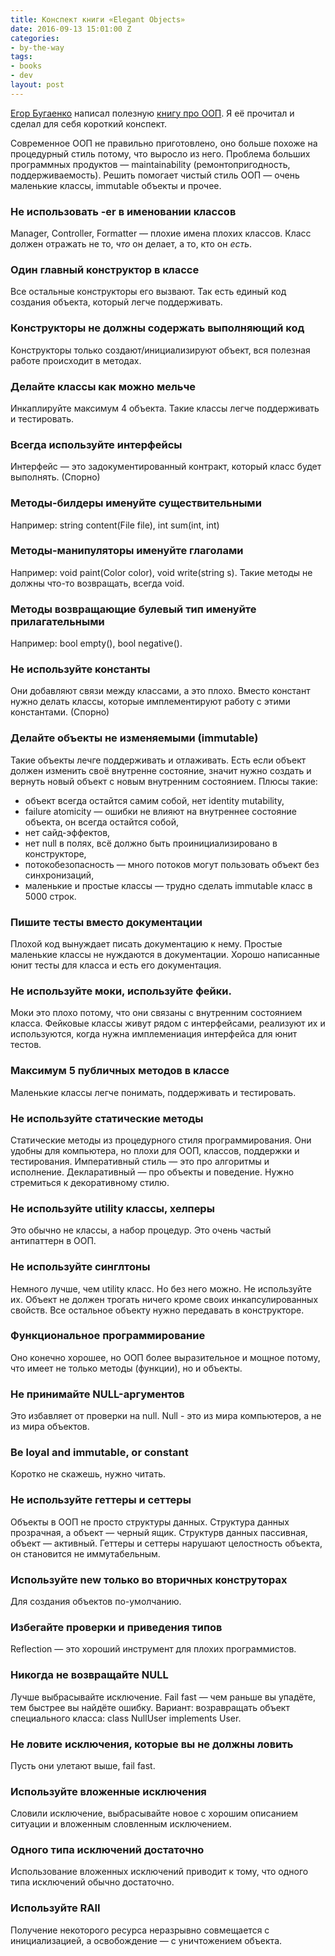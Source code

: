 ```yaml
---
title: Конспект книги «Elegant Objects»
date: 2016-09-13 15:01:00 Z
categories:
- by-the-way
tags:
- books
- dev
layout: post
---
```


[Егор Бугаенко](http://www.yegor256.com/) написал полезную [книгу про ООП](http://www.yegor256.com/elegant-objects.html). Я её прочитал и сделал для себя короткий конспект.

Современное ООП не правильно приготовлено, оно больше похоже на процедурный стиль потому, что выросло из него. Проблема больших программных продуктов — maintainability (ремонтопригодность, поддерживаемость). Решить помогает чистый стиль ООП — очень маленькие классы, immutable объекты и прочее.

### Не использовать -er в именовании классов

Manager, Controller, Formatter — плохие имена плохих классов. Класс должен отражать не то, *что* он делает, а то, кто он *есть*.

### Один главный конструктор в классе

Все остальные конструкторы его вызвают. Так есть единый код создания объекта, который легче поддерживать.

### Конструкторы не должны содержать выполняющий код

Конструкторы только создают/инициализируют объект, вся полезная работе происходит в методах.

### Делайте классы как можно мельче

Инкаплируйте максимум 4 объекта. Такие классы легче поддерживать и тестировать.

### Всегда используйте интерфейсы

Интерфейс — это задокументированный контракт, который класс будет выполнять. (Спорно)

### Методы-билдеры именуйте существительными

Например: string content(File file), int sum(int, int)

### Методы-манипуляторы именуйте глаголами

Например: void paint(Color color), void write(string s). Такие методы не должны что-то возвращать, всегда void.

### Методы возвращающие булевый тип именуйте прилагательными

Например: bool empty(), bool negative().

### Не используйте константы

Они добавляют связи между классами, а это плохо. Вместо констант нужно делать классы, которые имплементируют работу с этими константами. (Спорно)

### Делайте объекты не изменяемыми (immutable)

Такие объекты лечге поддерживать и отлаживать. Есть если объект должен изменить своё внутренне состояние, значит нужно создать и вернуть новый объект с новым внутренним состоянием. Плюсы такие:

* объект всегда остайтся самим собой, нет identity mutability,
* failure atomicity — ошибки не влияют на внутреннее состояние объекта, он всегда остайтся собой,
* нет сайд-эффектов,
* нет null в полях, всё должно быть проинициализировано в конструкторе,
* потокобезопасность — много потоков могут пользовать объект без синхронизаций,
* маленькие и простые классы  — трудно сделать immutable класс в 5000 строк.

### Пишите тесты вместо документации

Плохой код вынуждает писать документацию к нему. Простые маленькие классы не нуждаются в документации. Хорошо написанные юнит тесты для класса и есть его документация.

### Не используйте моки, используйте фейки.

Моки это плохо потому, что они связаны с внутренним состоянием класса. Фейковые классы живут рядом с интерфейсами, реализуют их и используются, когда нужна имплемениация интерфейса для юнит тестов.

### Максимум 5 публичных методов в классе

Маленькие классы легче понимать, поддерживать и тестировать.

### Не используйте статические методы

Статические методы из процедурного стиля программирования. Они удобны для компьютера, но плохи для ООП, классов, поддержки и тестирования. Императивный стиль — это про алгоритмы и исполнение. Декларативный — про объекты и поведение. Нужно стремиться к декоративному стилю.

### Не используйте utility классы, хелперы

Это обычно не классы, а набор процедур. Это очень частый антипаттерн в ООП.

### Не используйте синглтоны

Немного лучше, чем utility класс. Но без него можно. Не используйте их.
Объект не должен трогать ничего кроме своих инкапсулированных свойств. Все остальное объекту нужно передавать в конструкторе.

### Функциональное программирование

Оно конечно хорошее, но ООП более выразительное и мощное потому, что имеет не только методы (функции), но и объекты.

### Не принимайте NULL-аргументов

Это избавляет от проверки на null. Null - это из мира компьютеров, а не из мира объектов.

### Be loyal and immutable, or constant

Коротко не скажешь, нужно читать.

### Не используйте геттеры и сеттеры

Объекты в ООП не просто структуры данных. Структура данных прозрачная, а объект — черный ящик. Структурв данных пассивная, объект — активный. Геттеры и сеттеры нарушают целостность объекта, он становится не иммутабельным.

### Используйте new только во вторичных конструторах

Для создания объектов по-умолчанию.

### Избегайте проверки и приведения типов

Reflection — это хороший инструмент для плохих программистов.

### Никогда не возвращайте NULL

Лучше выбрасывайте исключение. Fail fast — чем раньше вы упадёте, тем быстрее вы найдёте ошибку. Вариант: возравращать объект специального класса: class NullUser implements User.

### Не ловите исключения, которые вы не должны ловить

Пусть они улетают выше, fail fast.

### Используйте вложенные исключения

Словили исключение, выбрасывайте новое с хорошим описанием ситуации и вложенным словленным исключением.

### Одного типа исключений достаточно

Использование вложенных исключений приводит к тому, что одного типа исключений обычно достаточно.

### Используйте RAII

Получение некоторого ресурса неразрывно совмещается с инициализацией, а освобождение — с уничтожением объекта.


